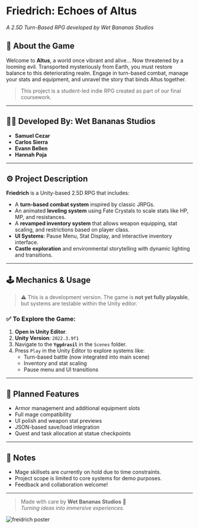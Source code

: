 # Friedrich: Echoes of Altus  
*A 2.5D Turn-Based RPG developed by Wet Bananas Studios*

## 🌴 About the Game
Welcome to **Altus**, a world once vibrant and alive... Now threatened by a looming evil. Transported mysteriously from Earth, you must restore balance to this deteriorating realm. Engage in turn-based combat, manage your stats and equipment, and unravel the story that binds Altus together.

> This project is a student-led indie RPG created as part of our final coursework.

---

## 👨‍💻 Developed By: Wet Bananas Studios
- **Samuel Cezar**
- **Carlos Sierra**  
- **Evann Bellen**  
- **Hannah Poja**

---

## ⚙️ Project Description
**Friedrich** is a Unity-based 2.5D RPG that includes:
- A **turn-based combat system** inspired by classic JRPGs.
- An animated **leveling system** using Fate Crystals to scale stats like HP, MP, and resistances.
- A **revamped inventory system** that allows weapon equipping, stat scaling, and restrictions based on player class.
- **UI Systems**: Pause Menu, Stat Display, and interactive inventory interface.
- **Castle exploration** and environmental storytelling with dynamic lighting and transitions.

---

## 🕹️ Mechanics & Usage

> ⚠️ This is a development version. The game is **not yet fully playable**, but systems are testable within the Unity editor.

### ✅ To Explore the Game:
1. **Open in Unity Editor**.
2. **Unity Version**: `2022.3.9f1`
3. Navigate to the **`Yggdrasil`** in the `Scenes` folder.
4. Press `Play` in the Unity Editor to explore systems like:
   - Turn-based battle (now integrated into main scene)
   - Inventory and stat scaling
   - Pause menu and UI transitions

---

## 🔧 Planned Features
- Armor management and additional equipment slots
- Full mage compatibility
- UI polish and weapon stat previews
- JSON-based save/load integration
- Quest and task allocation at statue checkpoints

---

## 📌 Notes
- Mage skillsets are currently on hold due to time constraints.
- Project scope is limited to core systems for demo purposes.
- Feedback and collaboration welcome!

---

> Made with care by **Wet Bananas Studios** 🍌  
> *Turning ideas into immersive experiences.*


![freidrich poster](freidrich_poster.png)
